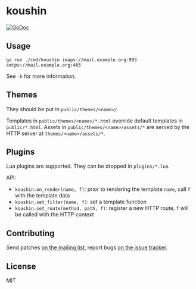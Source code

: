 # koushin

[![GoDoc](https://godoc.org/git.sr.ht/~emersion/koushin?status.svg)](https://godoc.org/git.sr.ht/~emersion/koushin)

## Usage

    go run ./cmd/koushin imaps://mail.example.org:993 smtps://mail.example.org:465

See `-h` for more information.

## Themes

They should be put in `public/themes/<name>/`.

Templates in `public/themes/<name>/*.html` override default templates in
`public/*.html`. Assets in `public/themes/<name>/assets/*` are served by the
HTTP server at `themes/<name>/assets/*`.

## Plugins

Lua plugins are supported. They can be dropped in `plugins/*.lua`.

API:

* `koushin.on_render(name, f)`: prior to rendering the template `name`, call
  `f` with the template data
* `koushin.set_filter(name, f)`: set a template function
* `koushin.set_route(method, path, f)`: register a new HTTP route, `f` will be
  called with the HTTP context

## Contributing

Send patches [on the mailing list](https://lists.sr.ht/~sircmpwn/koushin),
report bugs [on the issue tracker](https://todo.sr.ht/~sircmpwn/koushin).

## License

MIT

